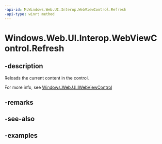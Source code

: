 ```yaml
---
-api-id: M:Windows.Web.UI.Interop.WebViewControl.Refresh
-api-type: winrt method
---
```


<!-- Method syntax.
public void WebViewControl.Refresh()
-->

# Windows.Web.UI.Interop.WebViewControl.Refresh

## -description
Reloads the current content in the control.

For more info, see [Windows.Web.UI.IWebViewControl](../windows.web.ui/iwebviewcontrol.md)

## -remarks

## -see-also

## -examples

